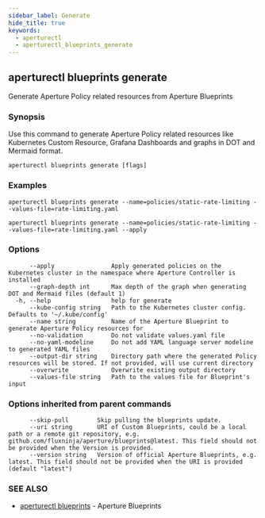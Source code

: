 ```yaml
---
sidebar_label: Generate
hide_title: true
keywords:
  - aperturectl
  - aperturectl_blueprints_generate
---
```


## aperturectl blueprints generate

Generate Aperture Policy related resources from Aperture Blueprints

### Synopsis

Use this command to generate Aperture Policy related resources like Kubernetes Custom Resource, Grafana Dashboards and graphs in DOT and Mermaid format.

```
aperturectl blueprints generate [flags]
```

### Examples

```
aperturectl blueprints generate --name=policies/static-rate-limiting --values-file=rate-limiting.yaml

aperturectl blueprints generate --name=policies/static-rate-limiting --values-file=rate-limiting.yaml --apply
```

### Options

```
      --apply                Apply generated policies on the Kubernetes cluster in the namespace where Aperture Controller is installed
      --graph-depth int      Max depth of the graph when generating DOT and Mermaid files (default 1)
  -h, --help                 help for generate
      --kube-config string   Path to the Kubernetes cluster config. Defaults to '~/.kube/config'
      --name string          Name of the Aperture Blueprint to generate Aperture Policy resources for
      --no-validation        Do not validate values.yaml file
      --no-yaml-modeline     Do not add YAML language server modeline to generated YAML files
      --output-dir string    Directory path where the generated Policy resources will be stored. If not provided, will use current directory
      --overwrite            Overwrite existing output directory
      --values-file string   Path to the values file for Blueprint's input
```

### Options inherited from parent commands

```
      --skip-pull        Skip pulling the blueprints update.
      --uri string       URI of Custom Blueprints, could be a local path or a remote git repository, e.g. github.com/fluxninja/aperture/blueprints@latest. This field should not be provided when the Version is provided.
      --version string   Version of official Aperture Blueprints, e.g. latest. This field should not be provided when the URI is provided (default "latest")
```

### SEE ALSO

- [aperturectl blueprints](/reference/aperturectl/blueprints/blueprints.md) - Aperture Blueprints
